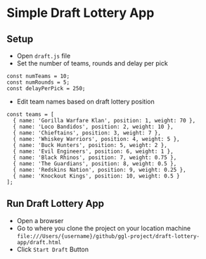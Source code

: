# Simple Draft Lottery App 

## Setup

* Open `draft.js` file
* Set the number of teams, rounds and delay per pick

```
const numTeams = 10;
const numRounds = 5;
const delayPerPick = 250;
```

* Edit team names based on draft lottery position

```
const teams = [
  { name: 'Gorilla Warfare Klan', position: 1, weight: 70 },
  { name: 'Loco Bandidos', position: 2, weight: 10 },
  { name: 'Chieftains', position: 3, weight: 7 },
  { name: 'Whiskey Warriors', position: 4, weight: 5 },
  { name: 'Buck Hunters', position: 5, weight: 2 },
  { name: 'Evil Engineers', position: 6, weight: 1 },
  { name: 'Black Rhinos', position: 7, weight: 0.75 },
  { name: 'The Guardians', position: 8, weight: 0.5 },
  { name: 'Redskins Nation', position: 9, weight: 0.25 },
  { name: 'Knockout Kings', position: 10, weight: 0.5 }
];
```

## Run Draft Lottery App

* Open a browser
* Go to where you clone the project on your location machine `file:///Users/{username}/github/ggl-project/draft-lottery-app/draft.html`
* Click `Start Draft` Button
